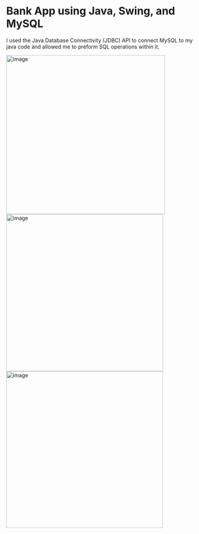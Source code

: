 # **Bank App using Java, Swing, and MySQL**




I used the Java Database Connectivity (JDBC) API to connect MySQL to my java code and allowed me to preform SQL operations within it.



<img width="425" alt="image" src="https://github.com/user-attachments/assets/a0d65c68-a65a-4481-977a-dfc1c5c733a6">
<img width="420" alt="image" src="https://github.com/user-attachments/assets/fe4d86b6-45bd-437b-b973-fa5527590141">
<img width="419" alt="image" src="https://github.com/user-attachments/assets/a445d1b9-2881-477d-8a06-23a354a961c2">



